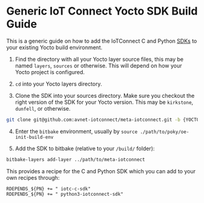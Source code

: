 # Generic IoT Connect Yocto SDK Build Guide

This is a generic guide on how to add the IoTConnect C and Python [SDKs](https://github.com/avnet-iotconnect/meta-iotconnect) to your existing Yocto build environment.

1. Find the directory with all your Yocto layer source files, this may be named `layers`, `sources` or otherwise. This will depend on how your Yocto project is configured.

2. `cd` into your Yocto layers directory.

3. Clone the SDK into your sources directory. Make sure you checkout the right version of the SDK for your Yocto version. This may be `kirkstone`, `dunfell`, or otherwise.
```bash
git clone git@github.com:avnet-iotconnect/meta-iotconnect.git -b {YOCTO_VERSION}
```
4. Enter the `bitbake` environment, usually by `source ./path/to/poky/oe-init-build-env`

5. Add the SDK to bitbake (relative to your `/build/` folder):
```bash
bitbake-layers add-layer ../path/to/meta-iotconnect
```

This provides a recipe for the C and Python SDK which you can add to your own recipes through:
```
RDEPENDS_${PN} += " iotc-c-sdk"
RDEPENDS_${PN} += " python3-iotconnect-sdk"
```
